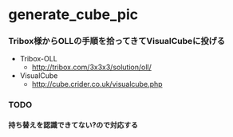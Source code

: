 # generate_cube_pic

### Tribox様からOLLの手順を拾ってきてVisualCubeに投げる
- Tribox-OLL
  - http://tribox.com/3x3x3/solution/oll/
- VisualCube
  - http://cube.crider.co.uk/visualcube.php
### TODO
#### 持ち替えを認識できてない?ので対応する
